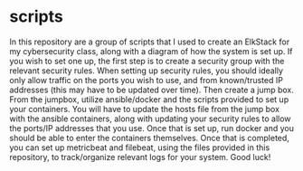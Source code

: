 # scripts
In this repository are a group of scripts that I used to create an ElkStack for my cybersecurity class, along with a diagram of how the system is set up.
If you wish to set one up, the first step is to create a security group with the relevant security rules.
When setting up security rules, you should ideally only allow traffic on the ports you wish to use, and from known/trusted IP addresses (this may have to be updated over time).
Then create a jump box. From the jumpbox, utilize ansible/docker and the scripts provided to set up your containers. 
You will have to update the hosts file from the jump box with the ansible containers, along with updating your security rules to allow the ports/IP addresses that you use. 
Once that is set up, run docker and you should be able to enter the containers themselves. 
Once that is completed, you can set up metricbeat and filebeat, using the files provided in this repository, to track/organize relevant logs for your system.
Good luck!
